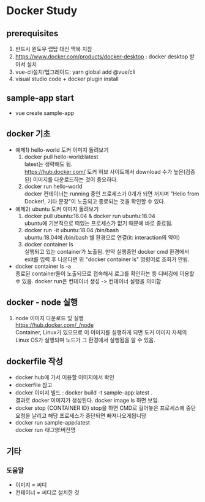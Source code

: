# Docker Study

## prerequisites

1. 반드시 윈도우 랩탑 대신 맥북 지참
2. <https://www.docker.com/products/docker-desktop> : docker desktop 받아서 설치
3. vue-cli설치/업그레이드: yarn global add @vue/cli
4. visual studio code + docker plugin install

## sample-app start

* vue create sample-app

## docker 기초

* 예제1) hello-world 도커 이미지 돌려보기
  1. docker pull hello-world:latest  
latest는 생략해도 됨.  
<https://hub.docker.com/> 도커 허브 사이트에서 download 수가 높은(검증된) 이미지를 다운로드하는 것이 중요하다.
  2. docker run hello-world  
docker 컨테이너는 running 중인 프로세스가 0개가 되면 꺼지며 "Hello from Docker!, 기타 문장"이 노출되고 종료되는 것을 확인할 수 있다.
* 예제2) ubuntu 도커 이미지 돌려보기
  1. docker pull ubuntu:18.04 & docker run ubuntu:18.04  
ubuntu에 기본적으로 떠있는 프로세스가 없기 때문에 바로 종료됨.
  2. docker run -it ubuntu:18.04 /bin/bash  
ubuntu:18.04에 /bin/bash 쉘 환경으로 연결(it: interaction의 약어)
  3. docker container ls  
실행되고 있는 container가 노출됨. 만약 실행중인 docker cmd 환경에서 exit를 입력 후 나온다면 위 "docker container ls" 명령어로 조회가 안됨.
* docker container ls -a  
종료된 container들이 노출되므로 접속해서 로그를 확인하는 등 디버깅에 이용할 수 있음.
docker run은 컨테이너 생성 -> 컨테이너 실행을 의미함

## docker - node 실행

1. node 이미지 다운로드 및 실행  
<https://hub.docker.com/_/node>  
Container, Linux가 있으므로 이 이미지를 실행하게 되면 도커 이미지 자체의 Linux OS가 실행되며 노드가 그 환경에서 실행됨을 알 수 있음.

## dockerfile 작성

* docker hub에 가서 이용할 이미지에서 확인
* dockerfile 참고
* docker 이미지 빌드 : docker build -t sample-app:latest .  
결과로 docker 이미지가 생성된다. docker image ls 하면 보임.
* docker stop {CONTAINER ID} stop을 하면 CMD로 걸어놓은 프로세스에 중단 요청을 날리고 해당 프로세스가 중단되면 빠져나오게됩니당
* docker run sample-app:latest  
docker run $태그명:$버전명

## 기타

### 도움말

* 이미지 = 씨디
* 컨테이너 = 씨디로 설치한 것

